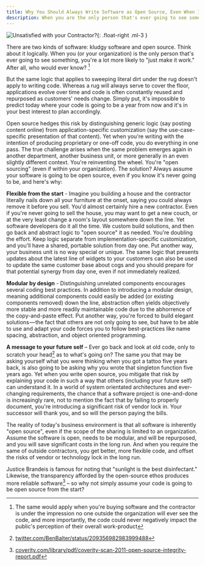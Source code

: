 ```yaml
---
title: Why You Should Always Write Software as Open Source, Even When It's Never Going to Be
description: When you are the only person that's ever going to see something, you're a lot more likely to "just make it work. Therefore write open source
---
```


![Unsatisfied with your Contractor?](https://ben.balter.com/wp-content/uploads/2012/06/mike-holmes-203x300.jpeg){: .float-right .ml-3 }

There are two kinds of software: kludgy software and open source. Think about it logically. When you (or your organization) is the only person that's ever going to see something, you're a lot more likely to "just make it work." After all, who would ever know? [^1]

But the same logic that applies to sweeping literal dirt under the rug doesn't apply to writing code. Whereas a rug will always serve to cover the floor, applications evolve over time and code is often constantly reused and repurposed as customers' needs change. Simply put, it's impossible to predict today where your code is going to be a year from now and it's in your best interest to plan accordingly.

Open source hedges this risk by distinguishing generic logic (say posting content online) from application-specific customization (say the use-case-specific presentation of that content). Yet when you're writing with the intention of producing proprietary or one-off code, you do everything in one pass. The true challenge arises when the same problem emerges again in another department, another business unit, or more generally in an even slightly different context. You're reinventing the wheel. You're "open sourcing" (even if within your organization). The solution? Always assume your software is going to be open source, even if you know it's never going to be, and here's why:

**Flexible from the start** - Imagine you building a house and the contractor literally nails down all your furniture at the onset, saying you could always remove it before you sell. You'd almost certainly hire a new contractor. Even if you're never going to sell the house, you may want to get a new couch, or at the very least change a room's layout somewhere down the line. Yet software developers do it all the time. We custom build solutions, and then go back and abstract logic to "open source" it as needed. You're doubling the effort. Keep logic separate from implementation-specific customization, and you'll have a shared, portable solution from day one. Put another way, your business unit is no way special or unique. The same logic that presents updates about the latest line of widgets to your customers can also be used to update the same customer base about cogs and you should prepare for that potential synergy from day one, even if not immediately realized.

**Modular by design** - Distinguishing unrelated components encourages several coding best practices. In addition to introducing a modular design, meaning additional components could easily be added (or existing components removed) down the line, abstraction often yields objectively more stable and more readily maintainable code due to the abhorrence of the copy-and-paste effect. Put another way, you're forced to build elegant solutions — the fact that others are not only going to see, but have to be able to use and adapt your code forces you to follow best-practices like name spacing, abstraction, and object oriented programming.

**A message to your future self** – Ever go back and look at old code, only to scratch your head[^2] as to what's going on? The same you that may be asking yourself what you were thinking when you got a tattoo five years back, is also going to be asking why you wrote that singleton function five years ago. Yet when you write open source, you mitigate that risk by explaining your code in such a way that others (including your future self) can understand it. In a world of system orientated architectures and ever-changing requirements, the chance that a software project is one-and-done is increasingly rare, not to mention the fact that by failing to properly document, you're introducing a significant risk of vendor lock in. Your successor will thank you, and so will the person paying the bills.

The reality of today's business environment is that all software is inherently "open source", even if the scope of the sharing is limited to an organization. Assume the software is open, needs to be modular, and will be repurposed, and you will save significant costs in the long run. And when you require the same of outside contractors, you get better, more flexible code, and offset the risks of vendor or technology lock in the long run.

Justice Brandeis is famous for noting that "sunlight is the best disinfectant." Likewise, the transparency afforded by the open-source ethos produces more reliable software[^3] – so why not simply assume your code is going to be open source from the start?

[^1]: The same would apply when you're buying software and the contractor is under the impression no one outside the organization will ever see the code, and more importantly, the code could never negatively impact the public's perception of their overall work-product

[^2]: [twitter.com/BenBalter/status/209356982983999488](https://twitter.com/BenBalter/status/209356982983999488)

[^3]: [coverity.com/library/pdf/coverity-scan-2011-open-source-integrity-report.pdf](http://www.coverity.com/library/pdf/coverity-scan-2011-open-source-integrity-report.pdf)
